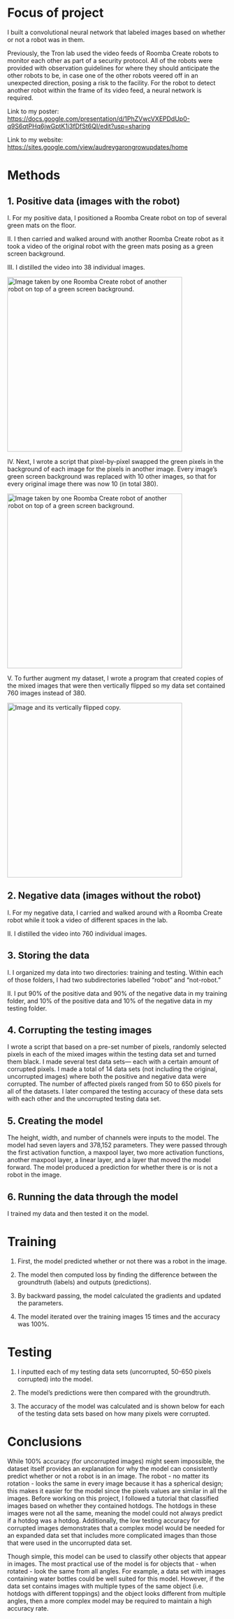 # Focus of project
I built a convolutional neural network that labeled images based on whether or not a robot was in them. 

Previously, the Tron lab used the video feeds of Roomba Create robots to monitor each other as part of a security protocol. All of the robots were provided with observation guidelines for where they should anticipate the other robots to be, in case one of the other robots veered off in an unexpected direction, posing a risk to the facility. For the robot to detect another robot within the frame of its video feed, a neural network is required. 

Link to my poster: https://docs.google.com/presentation/d/1PhZVwcVXEPDdUp0-q9S6qtPHq6jwGptK1i3fDfSt6QI/edit?usp=sharing

Link to my website: https://sites.google.com/view/audreygarongrowupdates/home

# Methods
## 1. Positive data (images with the robot) 
I. For my positive data, I positioned a Roomba Create robot on top of several green mats on the floor.

II. I then carried and walked around with another Roomba Create robot as it took a video of the original robot with the green mats posing as a green screen background.

III. I distilled the video into 38 individual images.

<a href="https://drive.google.com/uc?export=view&id=16gDZQXTNvyLs8h0VYAHToXCZYux7fTMm"><img src="https://drive.google.com/uc?export=view&id=16gDZQXTNvyLs8h0VYAHToXCZYux7fTMm" style="width: 400px; max-width: 100%; height: auto" title="Image taken by one Roomba Create robot of another robot on top of a green screen background." /></a>

IV. Next, I wrote a script that pixel-by-pixel swapped the green pixels in the background of each image for the pixels in another image. Every image’s green screen background was replaced with 10 other images, so that for every original image there was now 10 (in total 380).

<a href="https://drive.google.com/uc?export=view&id=1oTz0uw9G1f_n3lOjqnr52GRG_hp1kGvG"><img src="https://drive.google.com/uc?export=view&id=1oTz0uw9G1f_n3lOjqnr52GRG_hp1kGvG" style="width: 400px; max-width: 100%; height: auto" title="Image taken by one Roomba Create robot of another robot on top of a green screen background." /></a>

V. To further augment my dataset, I wrote a program that created copies of the mixed images that were then vertically flipped so my data set contained 760 images instead of 380.

<a href="https://drive.google.com/uc?export=view&id=1p_c0QQ4UGRSz02QFs7DQBGyQQiXzzCLO"><img src="https://drive.google.com/uc?export=view&id=1p_c0QQ4UGRSz02QFs7DQBGyQQiXzzCLO" style="width: 400px; max-width: 100%; height: auto" title="Image and its vertically flipped copy." /></a>

## 2. Negative data (images without the robot)
I. For my negative data, I carried and walked around with a Roomba Create robot while it took a video of different spaces in the lab.

II. I distilled the video into 760 individual images.

## 3. Storing the data
I. I organized my data into two directories: training and testing. Within each of those folders, I had two subdirectories labelled “robot” and “not-robot.”

II. I put 90% of the positive data and 90% of the negative data in my training folder, and 10% of the positive data and 10% of the negative data in my testing folder.

## 4. Corrupting the testing images
I wrote a script that based on a pre-set number of pixels, randomly selected pixels in each of the mixed images within the testing data set and turned them black. I made several test data sets— each with a certain amount of corrupted pixels. I made a total of 14 data sets (not including the original, uncorrupted images) where both the positive and negative data were corrupted. The number of affected pixels ranged from 50 to 650 pixels for all of the datasets. I later compared the testing accuracy of these data sets with each other and the uncorrupted testing data set.

## 5. Creating the model
The height, width, and number of channels were inputs to the model. The model had seven layers and 378,152 parameters. They were passed through the first activation function, a maxpool layer, two more activation functions, another maxpool layer, a linear layer, and a layer that moved the model forward. The model produced a prediction for whether there is or is not a robot in the image.

## 6. Running the data through the model
I trained my data and then tested it on the model.

# Training
1. First, the model predicted whether or not there was a robot in the image. 

2. The model then computed loss by finding the difference between the groundtruth (labels) and outputs (predictions).

3. By backward passing, the model calculated the gradients and updated the parameters. 

4. The model iterated over the training images 15 times and the accuracy was 100%.

# Testing
1. I inputted each of my testing data sets (uncorrupted, 50-650 pixels corrupted) into the model. 

2. The model’s predictions were then compared with the groundtruth.

3. The accuracy of the model was calculated and is shown below for each of the testing data sets based on how many pixels were corrupted.

# Conclusions
While 100% accuracy (for uncorrupted images) might seem impossible, the dataset itself provides an explanation for why the model can consistently predict whether or not a robot is in an image. The robot - no matter its rotation - looks the same in every image because it has a spherical design; this makes it easier for the model since the pixels values are similar in all the images. Before working on this project, I followed a tutorial that classified images based on whether they contained hotdogs. The hotdogs in these images were not all the same, meaning the model could not always predict if a hotdog was a hotdog. Additionally, the low testing accuracy for corrupted images demonstrates that a complex model would be needed for an expanded data set that includes more complicated images than those that were used in the uncorrupted data set.

Though simple, this model can be used to classify other objects that appear in images. The most practical use of the model is for objects that - when rotated - look the same from all angles. For example, a data set with images containing water bottles could be well suited for this model. However, if the data set contains images with multiple types of the same object (i.e. hotdogs with different toppings) and the object looks different from multiple angles, then a more complex model may be required to maintain a high accuracy rate.

